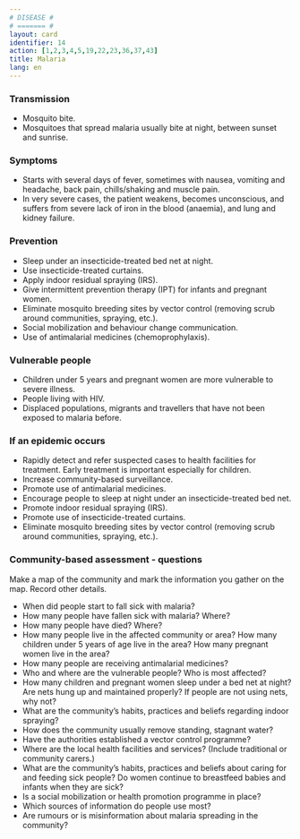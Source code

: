 ```yaml
---
# DISEASE #
# ======= #
layout: card
identifier: 14
action: [1,2,3,4,5,19,22,23,36,37,43]
title: Malaria
lang: en
---
```


### Transmission

- Mosquito bite. 
- Mosquitoes that spread malaria usually bite at night, between sunset and sunrise.

### Symptoms

- Starts with several days of fever, sometimes with nausea, vomiting and headache, back pain, chills/shaking and muscle pain. 
- In very severe cases, the patient weakens, becomes unconscious, and suffers from severe lack of iron in the blood (anaemia), and lung and kidney failure.

### Prevention

- Sleep under an insecticide-treated bed net at night.
- Use insecticide-treated curtains.
- Apply indoor residual spraying (IRS). 
- Give intermittent prevention therapy (IPT) for infants and pregnant women.
- Eliminate mosquito breeding sites by vector control (removing scrub around communities, spraying, etc.). 
- Social mobilization and behaviour change communication.
- Use of antimalarial medicines (chemoprophylaxis).

### Vulnerable people

- Children under 5 years and pregnant women are more vulnerable to severe illness. 
- People living with HIV. 
- Displaced populations, migrants and travellers that have not been exposed to malaria before. 

### If an epidemic occurs

- Rapidly detect and refer suspected cases to health facilities for treatment. Early treatment is important especially for children.
- Increase community-based surveillance. 
- Promote use of antimalarial medicines. 
- Encourage people to sleep at night under an insecticide-treated bed net. 
- Promote indoor residual spraying (IRS). 
- Promote use of insecticide-treated curtains. 
- Eliminate mosquito breeding sites by vector control (removing scrub around communities, spraying, etc.). 

### Community-based assessment - questions

Make a map of the community and mark the information you gather on the map. Record other details.
- When did people start to fall sick with malaria? 
- How many people have fallen sick with malaria? Where? 
- How many people have died? Where? 
- How many people live in the affected community or area? How many children under 5 years of age live in the area? How many pregnant women live in the area? 
- How many people are receiving antimalarial medicines? 
- Who and where are the vulnerable people? Who is most affected? 
- How many children and pregnant women sleep under a bed net at night? Are nets hung up and maintained properly? If people are not using nets, why not? 
- What are the community’s habits, practices and beliefs regarding indoor spraying? 
- How does the community usually remove standing, stagnant water? 
- Have the authorities established a vector control programme?
- Where are the local health facilities and services? (Include traditional or community carers.)
- What are the community’s habits, practices and beliefs about caring for and feeding sick people? Do women continue to breastfeed babies and infants when they are sick?
- Is a social mobilization or health promotion programme in place? 
- Which sources of information do people use most? 
-	Are rumours or is misinformation about malaria spreading in the community?
